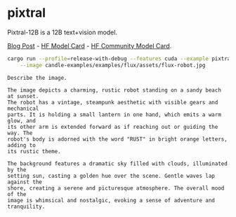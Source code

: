 # pixtral

Pixtral-12B is a 12B text+vision model.

[Blog Post](https://mistral.ai/news/pixtral-12b/) -
[HF Model Card](https://huggingface.co/mistralai/Pixtral-12B-2409) -
[HF Community Model Card](https://huggingface.co/mistral-community/pixtral-12b).

```bash
cargo run --profile=release-with-debug --features cuda --example pixtral -- \
    --image candle-examples/examples/flux/assets/flux-robot.jpg
```

```
Describe the image.

The image depicts a charming, rustic robot standing on a sandy beach at sunset.
The robot has a vintage, steampunk aesthetic with visible gears and mechanical
parts. It is holding a small lantern in one hand, which emits a warm glow, and
its other arm is extended forward as if reaching out or guiding the way. The
robot's body is adorned with the word "RUST" in bright orange letters, adding to
its rustic theme.

The background features a dramatic sky filled with clouds, illuminated by the
setting sun, casting a golden hue over the scene. Gentle waves lap against the
shore, creating a serene and picturesque atmosphere. The overall mood of the
image is whimsical and nostalgic, evoking a sense of adventure and tranquility.
```

